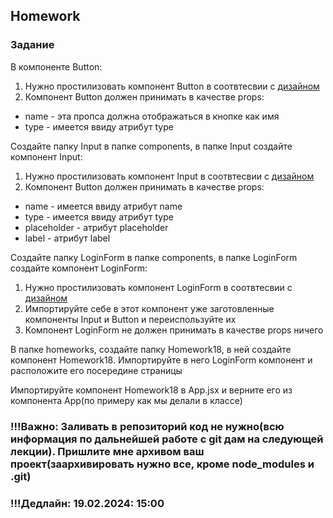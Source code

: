 ## Homework

### Задание

В компоненте Button:

1. Нужно простилизовать компонент Button в соотвтесвии с [дизайном](https://www.figma.com/file/0W4lU1dXfLNkn9I9ku4vVn/Untitled?type=design&node-id=1-20&mode=design&t=NEvIWJbH2YzhSlJz-0)
2. Компонент Button должен принимать в качестве props:

- name - эта пропса должна отображаться в кнопке как имя 
- type - имеется ввиду атрибут type

Создайте папку Input в папке components, в папке Input создайте компонент Input:

1. Нужно простилизовать компонент Input в соотвтесвии с [дизайном](https://www.figma.com/file/0W4lU1dXfLNkn9I9ku4vVn/Untitled?type=design&node-id=1-20&mode=design&t=NEvIWJbH2YzhSlJz-0)
2. Компонент Button должен принимать в качестве props:

- name - имеется ввиду атрибут name
- type - имеется ввиду атрибут type
- placeholder - атрибут placeholder
- label - атрибут label

Создайте папку LoginForm в папке components, в папке LoginForm создайте компонент LoginForm:

1. Нужно простилизовать компонент LoginForm в соотвтесвии с [дизайном](https://www.figma.com/file/0W4lU1dXfLNkn9I9ku4vVn/Untitled?type=design&node-id=1-20&mode=design&t=NEvIWJbH2YzhSlJz-0)
2. Импортируйте себе в этот компонент уже заготовленные компоненты Input и Button и переиспользуйте их
3. Компонент LoginForm не должен принимать в качестве props ничего

В папке homeworks, cоздайте папку Homework18, в ней создайте компонент Homework18. Импортируйте в него LoginForm компонент и расположите его посередине страницы

Импортируйте компонент Homework18 в App.jsx и верните его из компонента App(по примеру как мы делали в классе)

### !!!Важно: Заливать в репозиторий код не нужно(всю информация по дальнейшей работе с git дам на следующей лекции). Пришлите мне архивом ваш проект(заархивировать нужно все, кроме node_modules и .git)

### !!!Дедлайн: 19.02.2024: 15:00
